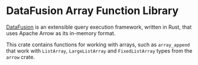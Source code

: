 <!---
  Licensed to the Apache Software Foundation (ASF) under one
  or more contributor license agreements.  See the NOTICE file
  distributed with this work for additional information
  regarding copyright ownership.  The ASF licenses this file
  to you under the Apache License, Version 2.0 (the
  "License"); you may not use this file except in compliance
  with the License.  You may obtain a copy of the License at

    http://www.apache.org/licenses/LICENSE-2.0

  Unless required by applicable law or agreed to in writing,
  software distributed under the License is distributed on an
  "AS IS" BASIS, WITHOUT WARRANTIES OR CONDITIONS OF ANY
  KIND, either express or implied.  See the License for the
  specific language governing permissions and limitations
  under the License.
-->

# DataFusion Array Function Library

[DataFusion][df] is an extensible query execution framework, written in Rust, that uses Apache Arrow as its in-memory format.

This crate contains functions for working with arrays, such as `array_append` that work with
`ListArray`, `LargeListArray` and `FixedListArray` types from the `arrow` crate.

[df]: https://crates.io/crates/datafusion
